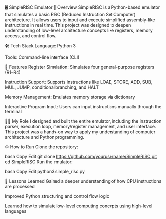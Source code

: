 🖥️ SimpleRISC Emulator
📌 Overview
SimpleRISC is a Python-based emulator that simulates a basic RISC (Reduced Instruction Set Computer) architecture. It allows users to input and execute simplified assembly-like instructions in real time. This project was designed to deepen understanding of low-level architecture concepts like registers, memory access, and control flow.

🛠️ Tech Stack
Language: Python 3

Tools: Command-line interface (CLI)

🚀 Features
Register Simulation: Simulates four general-purpose registers (R1–R4)

Instruction Support: Supports instructions like LOAD, STORE, ADD, SUB, MUL, JUMP, conditional branching, and HALT

Memory Management: Emulates memory storage via dictionary

Interactive Program Input: Users can input instructions manually through the terminal

👩‍💻 My Role
I designed and built the entire emulator, including the instruction parser, execution loop, memory/register management, and user interface. This project was a hands-on way to apply my understanding of computer architecture and Python programming.

⚙️ How to Run
Clone the repository:

bash
Copy
Edit
git clone https://github.com/yourusername/SimpleRISC.git
cd SimpleRISC
Run the emulator:

bash
Copy
Edit
python3 simple_risc.py

📘 Lessons Learned
Gained a deeper understanding of how CPU instructions are processed

Improved Python structuring and control flow logic

Learned how to simulate low-level computing concepts using high-level languages
